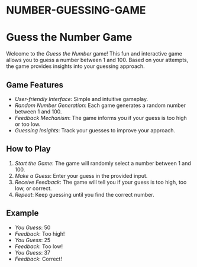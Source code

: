 # NUMBER-GUESSING-GAME
# Guess the Number Game

Welcome to the *Guess the Number* game! This fun and interactive game allows you to guess a number between 1 and 100. Based on your attempts, the game provides insights into your guessing approach.

## Game Features

- *User-friendly Interface*: Simple and intuitive gameplay.
- *Random Number Generation*: Each game generates a random number between 1 and 100.
- *Feedback Mechanism*: The game informs you if your guess is too high or too low.
- *Guessing Insights*: Track your guesses to improve your approach.

## How to Play

1. *Start the Game*: The game will randomly select a number between 1 and 100.
2. *Make a Guess*: Enter your guess in the provided input.
3. *Receive Feedback*: The game will tell you if your guess is too high, too low, or correct.
4. *Repeat*: Keep guessing until you find the correct number.

## Example

- *You Guess*: 50
- *Feedback*: Too high!
- *You Guess*: 25
- *Feedback*: Too low!
- *You Guess*: 37
- *Feedback*: Correct!
